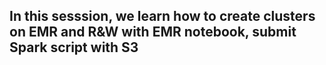 ## In this sesssion, we learn how to create clusters on EMR and R&W with EMR notebook, submit Spark script with S3
